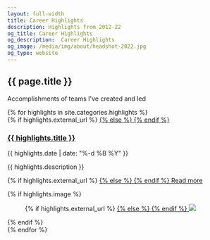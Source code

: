 ```yaml
---
layout: full-width
title: Career Highlights
description: Highlights from 2012-22
og_title: Career Highlights
og_description:  Career Highlights
og_image: /media/img/about/headshot-2022.jpg
og_type: website
---
```

<section class="grid page-header">
	<div class="full-width">
		<h1>{{ page.title }}</h1>
		<p>Accomplishments of teams I've created and led</p>
	</div>
</section>
<section class="stripe-section-2">
	<section class="grid-wrapper feed">
		{% for highlights in site.categories.highlights %}
		<article>
			<figcaption>
				{% if highlights.external_url %}
				<a href="{{ highlights.external_url }}">
				{% else %}
				<a href="{{ highlights.url }}">
				{% endif %}
				<h3>
					{{ highlights.title }}
				</h3>
				</a>
				<p class="label">{{ highlights.date | date: "%-d %B %Y" }}</p>
				<p class="description">{{ highlights.description }}</p>
				<p>
				{% if highlights.external_url %}
				<a href="{{ highlights.external_url }}">
				{% else %}
				<a href="{{ highlights.url }}">
				{% endif %}
				Read more
				</a>
				</p>
			</figcaption>
			{% if highlights.image %}
			<figure>
				{% if highlights.external_url %}
				<a href="{{ highlights.external_url }}">
				{% else %}
				<a href="{{ highlights.url }}">
				{% endif %}
				<img src="{{ highlights.image }}" />
				</a>
			</figure>
			{% endif %}
		</article>
		{% endfor %}
	</section>
</section>
